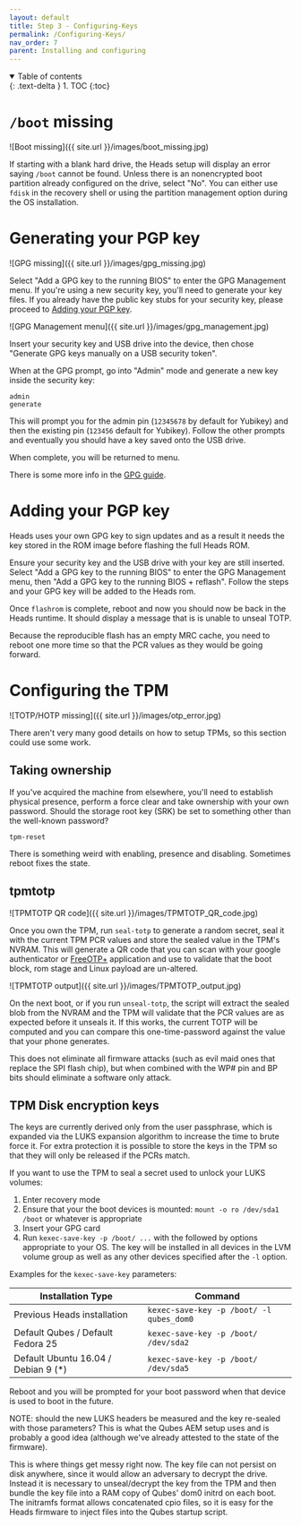 ```yaml
---
layout: default
title: Step 3 - Configuring-Keys
permalink: /Configuring-Keys/
nav_order: 7
parent: Installing and configuring
---
```


<!-- markdownlint-disable MD033 -->
<details open markdown="block">
  <summary>
    Table of contents
  </summary>
  {: .text-delta }
1. TOC
{:toc}
</details>
<!-- markdownlint-enable MD033 -->

`/boot` missing
===

![Boot missing]({{ site.url }}/images/boot_missing.jpg)

If starting with a blank hard drive, the Heads setup will display an error
 saying `/boot` cannot be found.  Unless there is an nonencrypted boot partition
 already configured on the drive, select "No".  You can either use `fdisk` in
 the recovery shell or using the partition management option during the OS
 installation.

Generating your PGP key
===

![GPG missing]({{ site.url }}/images/gpg_missing.jpg)

Select "Add a GPG key to the running BIOS" to enter the GPG Management menu.  If
 you're using a new security key, you'll need to generate your key files. If you
 already have the public key stubs for your security key, please proceed to
 [Adding your PGP key](#adding-your-pgp-key).

![GPG Management menu]({{ site.url }}/images/gpg_management.jpg)

Insert your security key and USB drive into the device, then chose "Generate GPG
 keys manually on a USB security token".

When at the GPG prompt, go into "Admin" mode and generate a new key inside the
 security key:

```shell
admin
generate
```

This will prompt you for the admin pin (`12345678` by default for Yubikey) and
 then the existing pin (`123456` default for Yubikey).  Follow the other prompts
 and eventually you should have a key saved onto the USB drive.

When complete, you will be returned to menu.

There is some more info in the [GPG guide](/GPG).

Adding your PGP key
===

Heads uses your own GPG key to sign updates and as a result it needs the
key stored in the ROM image before flashing the full Heads ROM.

Ensure your security key and the USB drive with your key are still inserted.
 Select  "Add a GPG key to the running BIOS" to enter the GPG Management menu,
 then "Add a GPG key to the running BIOS + reflash".  Follow the steps and your
 GPG key will be added to the Heads rom.

Once `flashrom` is complete, reboot and now you should now be back in the Heads
 runtime. It should display a message that is is unable to unseal TOTP.

Because the reproducible flash has an empty MRC cache, you need to
reboot one more time so that the PCR values as they would be going
forward.

Configuring the TPM
===

![TOTP/HOTP missing]({{ site.url }}/images/otp_error.jpg)

There aren't very many good details on how to setup TPMs, so this section could
 use some work.

Taking ownership
---

If you've acquired the machine from elsewhere, you'll need to establish physical
 presence, perform a force clear and take ownership with your own password.
 Should the storage root key (SRK) be set to something other than the well-known
 password?

```shell
tpm-reset
```

There is something weird with enabling, presence and disabling. Sometimes reboot
 fixes the state.

tpmtotp
---

![TPMTOTP QR code]({{ site.url }}/images/TPMTOTP_QR_code.jpg)

Once you own the TPM, run `seal-totp` to generate a random secret, seal it with
 the current TPM PCR values and store the sealed value in the TPM's NVRAM. This
 will generate a QR code that you can scan with your google authenticator or
 [FreeOTP+](https://f-droid.org/en/packages/org.liberty.android.freeotpplus/)
 application and use to validate that the boot block, rom stage and Linux
 payload are un-altered.

![TPMTOTP output]({{ site.url }}/images/TPMTOTP_output.jpg)

On the next boot, or if you run `unseal-totp`, the script will extract the
 sealed blob from the NVRAM and the TPM will validate that the PCR values are as
 expected before it unseals it. If this works, the current TOTP will be computed
 and you can compare this one-time-password against the value that your phone
 generates.

This does not eliminate all firmware attacks (such as evil maid ones that
 replace the SPI flash chip), but when combined with the WP# pin and BP bits
 should eliminate a software only attack.

TPM Disk encryption keys
---

The keys are currently derived only from the user passphrase, which is expanded
 via the LUKS expansion algorithm to increase the time to brute force it. For
 extra protection it is possible to store the keys in the TPM so that they will
 only be released if the PCRs match.

If you want to use the TPM to seal a secret used to unlock your LUKS volumes:

1. Enter recovery mode
2. Ensure that your the boot devices is mounted: `mount -o ro /dev/sda1 /boot`
 or whatever is appropriate
3. Insert your GPG card
4. Run `kexec-save-key -p /boot/ ...` with the followed by options appropriate
 to your OS.  The key will be installed in all devices in the LVM volume group
 as well as any other devices specified after the `-l` option.

Examples for the `kexec-save-key` parameters:

| Installation Type | Command |
| ---- | ---- |
| Previous Heads installation | `kexec-save-key -p /boot/ -l qubes_dom0` |
| Default Qubes / Default Fedora 25 | `kexec-save-key -p /boot/ /dev/sda2` |
| Default Ubuntu 16.04 / Debian 9 (\*) | `kexec-save-key -p /boot/ /dev/sda5` |

Reboot and you will be prompted for your boot password when that device is
 used to boot in the future.

NOTE: should the new LUKS headers be measured and the key re-sealed with those
 parameters? This is what the Qubes AEM setup uses and is probably a good idea
 (although we've already attested to the state of the firmware).

This is where things get messy right now. The key file can not persist on disk
 anywhere, since it would allow an adversary to decrypt the drive. Instead it is
 necessary to unseal/decrypt the key from the TPM and then bundle the key file
 into a RAM copy of Qubes' dom0 initrd on each boot. The initramfs format allows
 concatenated cpio files, so it is easy for the Heads firmware to inject files
 into the Qubes startup script.
